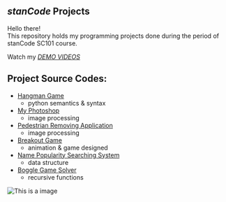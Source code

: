 ## *stanCode* Projects
Hello there!\
This repository holds my programming projects done during the period of stanCode SC101 course.

Watch my *[DEMO VIDEOS](https://drive.google.com/drive/folders/1BlXoCVwbiNA4-4oNDU7DkIhlmA2WE54A)*

## Project Source Codes:
* [Hangman Game](https://github.com/st5703/StanCode-Project/blob/main/StanCode%20projects/hangman_game/hangman.py)
   * python semantics & syntax
* [My Photoshop](https://github.com/st5703/StanCode-Project/blob/main/StanCode%20projects/my_photoshop/best_photoshop_award.py)
  * image processing
* [Pedestrian Removing Application](https://github.com/st5703/StanCode-Project/blob/main/StanCode%20projects/pedestrian_removing_application/stanCodoshop.py)
  * image processing
* [Breakout Game](https://github.com/st5703/StanCode-Project/blob/main/StanCode%20projects/break_out_game/breakout.py)
  * animation & game designed
* [Name Popularity Searching System](https://github.com/st5703/StanCode-Project/blob/main/StanCode%20projects/name_searching_system/babygraphics.py)
  * data structure
* [Boggle Game Solver](https://github.com/st5703/StanCode-Project/blob/main/StanCode%20projects/boggle_game_solver/boggle.py)
  * recursive functions


![This is a image](https://drive.google.com/file/d/1JwQ4H9yza-Ey8CYHLCNkSz2PrPJP65KK/view?usp=sharing)
